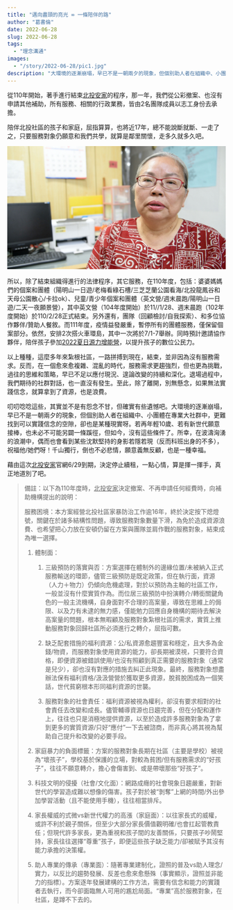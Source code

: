 ```yaml
---
title: "邁向盡頭的亮光 ∞ 一條陪伴的路"
author: "葛書倫"
date: 2022-06-28
slug: 2022-06-28
tags: 
  - "理念溝通"
images:
  - "/story/2022-06-28/pic1.jpg"
description: "大環境的逐漸崩塌，早已不是一朝兩夕的現象，但個別助人者在組織中、小團體在專業大社群中，更難找到可以實踐信念的空隙，卻也是某種現實呀。若再年輕10歲、若有新世代願意接棒，也未必不可能另闢一條蹊徑，但如今，沒有這些條件了。"
---
```

從110年開始，著手進行結束<u>北投安家</u>的程序，那一年，我們從公彩撤案、也沒有申請其他補助，所有服務、相關的行政業務，皆由2名團隊成員以志工身份去承擔。

陪伴北投社區的孩子和家庭，屈指算算，也將近17年，總不能說斷就斷、一走了之，只要服務對象仍願意和我們共學，就算是鄰里關懷，走多久就多久吧。

![北投社區安全家庭互助協會創辦人 葛書倫](pic1.jpg "北投社區安全家庭互助協會創辦人 葛書倫")

所以，除了結束組織得進行的法律程序，其它服務，在110年度，包括：婆婆媽媽們的個案和團體（陽明山一日遊/老梅看綠石槽/三芝芝蘭公園看海/北投龍鳳谷和天母公園散心/卡拉ok）、兒童/青少年個案和團體（英文營/週末晨跑/陽明山一日遊/二天一夜願景營），其中英文營（104年度開始）於11//1/28、週末晨跑（102年度開始）於110/2/28正式結束。另外還有，團隊（回顧檢討/自我探索）、和多位協作夥伴/贊助人餐敘。而111年度，疫情益發嚴重，暫停所有的團體服務，僅保留個案部分。依然，安排2次搭火車環島，其中一次將於7/1-7舉辦。同時預計邀請協作夥伴，陪伴孩子參加<u>2022夏日源力增能營</u>，以提升孩子的數位公民力。

以上種種，這麼多年來紮根社區，一路拼搏到現在，結束，並非因為沒有服務需求。反而，在一個愈來愈複雜、混亂的時代，服務需求更趨強烈，但也更為挑戰，過往的思維和策略，早已不足以應付現況、遑論改變的持續和深化。退場過程中，我們期待的社群對話，也一直沒有發生。至此，除了離開，別無懸念，如果無法實踐信念，就算拿到了資源，也是浪費。

叨叨唸唸這些，其實並不是有怨念不甘，但確實有些遺憾吧。大環境的逐漸崩塌，早已不是一朝兩夕的現象，但個別助人者在組織中、小團體在專業大社群中，更難找到可以實踐信念的空隙，卻也是某種現實呀。若再年輕10歲、若有新世代願意接棒，也未必不可能另闢一條蹊徑，但如今，沒有這些條件了。所幸，在波濤洶湧的浪潮中，偶而也會看到某些沈默堅持的身影若隱若現（反而科班出身的不多），祝福他/她們呀！千山獨行，倒也不必悲情，願意義無反顧，也是一種幸福。

藉由這次<u>北投安家</u>官網6/29到期，決定停止續租，一點心情，算是揮一揮手，真正地道別了吧。

> 備註：以下為110年度時，<u>北投安家</u>決定撤案、不再申請任何經費時，向補助機構提出的說明：
> 
> 服務困境：本方案經營北投社區家暴防治工作逾16年，終於決定按下熄燈號，關鍵在於諸多結構性問題，導致服務對象數量下滑，為免於造成資源浪費、也希望把心力放在安頓仍留在方案與團隊並肩作戰的服務對象，結束成為唯一選擇。
> 
> 1. 體制面：
>     1. 三級預防的落實與否：方案選擇在體制外的邊緣位置/未被納入正式服務輸送的環節，儘管三級預防是既定政策，但在執行面，資源（人力＋物力）仍傾向危機處理，對於以預防為主軸的社區工作，一般並沒有什麼實質作為。而位居三級預防中扮演轉介/轉銜關鍵角色的一般主流機構，自身面對不合理的高案量，導致在思維上的侷限、以及力有未逮的無力感，僅能勉力回應自身機構的期待去解決高案量的問題，根本無暇顧及服務對象紮根社區的需求，實質上推動服務對象回歸社區所必須進行之轉介，屈指可數。
> 
>     2. 缺乏配套措施的福利資源：公/私資源愈趨豐富和穩定，且大多為金錢/物資，而服務對象使用資源的能力，卻長期被漠視，只要符合資格，即便資源被錯誤使用/也沒有照顧到真正需要的服務對象（通常是兒少），卻也沒有對應的措施去糾正此現象。最終，服務對象想盡辦法保有福利資格/汲汲營營於獲取更多資源，脫貧脫困成為一個笑話，世代貧窮根本形同福利資源的世襲。
> 
>     3. 服務對象的社會責任：福利資源被視為權利，卻沒有要求相對的社會責任去改變和成長。儘管輔導資源也日趨完善，但在分配和運作上，往往也只是消極地提供資源，以至於造成許多服務對象為了拿到更多的實質資源/只好“應付”一下去被諮商，而非真心將其視為幫助自己提升和改變的必要手段。
> 
> 2. 家庭暴力的負面標籤：方案的服務對象長期在社區（主要是學校）被視為“壞孩子”，學校基於保護的立場，對較為貧困/但有服務需求的“好孩子”，往往不願意轉介，擔心會傷害到、或是帶壞那些“好孩子”。
>
> 3. 科技文明的侵擾（社會/文化面）：網路成癮的社會現象日趨嚴重，對新世代的學習造成難以想像的傷害。孩子對於被“剝奪”上網的時間/外出參加學習活動（且不能使用手機），往往相當排斥。
> 
> 4. 家長權威的式微vs新世代權力的高漲（家庭面）：以往家長式的威權，或許不利於親子關係，但至少大部分家長價值觀明確/也會扛起管教責任；但現代許多家長，更為重視和孩子間的友善關係，只要孩子吵鬧堅持，家長往往選擇“尊重”孩子，即便這些孩子缺乏能力/卻被賦予其沒有能力承擔的決策權。
> 
> 5. 助人專業的傳承（專業面）：隨著專業建制化，證照的普及vs助人理念/實力，以反比的趨勢發展、反差也愈來愈懸殊（事實顯示，證照並非能力的指標）。方案逐年發展建構的工作方法，需要有信念和能力的實踐者去執行，而今卻面臨無人可用的尷尬局面。“專業”高於服務對象，在社區，是蹲不下去的。